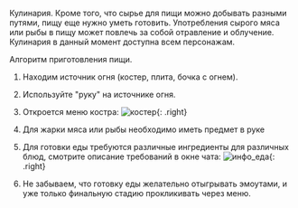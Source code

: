 Кулинария.
Кроме того, что сырье для пищи можно добывать разными путями, пищу еще нужно уметь готовить. Употребления сырого мяса или рыбы в пищу может повлечь за собой отравление и облучение.
Кулинария в данный момент доступна всем персонажам.

Алгоритм приготовления пищи.
1) Находим источник огня (костер, плита, бочка с огнем).
2) Используйте "руку" на источнике огня.
3) Откроется меню костра:
![костер](https://snag.gy/oDsRVL.jpg){: .right} 
4) Для жарки мяса или рыбы необходимо иметь предмет в руке
5) Для готовки еды требуются различные ингредиенты для различных блюд, смотрите описание требований в окне чата: ![инфо_еда](https://snag.gy/ic4I09.jpg){: .right}

6) Не забываем, что готовку еды желательно отыгрывать эмоутами, и уже только финальную стадию прокликивать через меню.
